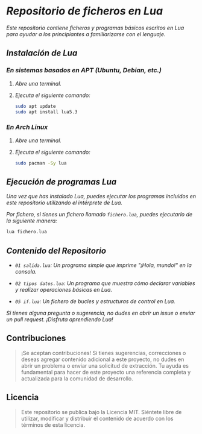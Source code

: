 <!-- Autor: Daniel Benjamin Perez Morales -->
<!-- GitHub: https://github.com/DanielPerezMoralesDev13 -->
<!-- Correo electrónico: danielperezdev@proton.me -->

# ***Repositorio de ficheros en Lua***

*Este repositorio contiene ficheros y programas básicos escritos en Lua para ayudar a los principiantes a familiarizarse con el lenguaje.*

## ***Instalación de Lua***

### ***En sistemas basados en APT (Ubuntu, Debian, etc.)***

1. *Abre una terminal.*
2. *Ejecuta el siguiente comando:*

   ```bash
   sudo apt update
   sudo apt install lua5.3
   ```

### ***En Arch Linux***

1. *Abre una terminal.*
2. *Ejecuta el siguiente comando:*

   ```bash
   sudo pacman -Sy lua
   ```

## ***Ejecución de programas Lua***

*Una vez que has instalado Lua, puedes ejecutar los programas incluidos en este repositorio utilizando el intérprete de Lua.*

*Por fichero, si tienes un fichero llamado `fichero.lua`, puedes ejecutarlo de la siguiente manera:*

```bash
lua fichero.lua
```

## ***Contenido del Repositorio***

- *`01 salida.lua`: Un programa simple que imprime "¡Hola, mundo!" en la consola.*

- *`02 tipos datos.lua`: Un programa que muestra cómo declarar variables y realizar operaciones básicas en Lua.*

- *`05 if.lua`: Un fichero de bucles y estructuras de control en Lua.*

*Si tienes alguna pregunta o sugerencia, no dudes en abrir un issue o enviar un pull request. ¡Disfruta aprendiendo Lua!*

## **Contribuciones**

> ¡Se aceptan contribuciones! Si tienes sugerencias, correcciones o deseas agregar contenido adicional a este proyecto, no dudes en abrir un problema o enviar una solicitud de extracción. Tu ayuda es fundamental para hacer de este proyecto una referencia completa y actualizada para la comunidad de desarrollo.

## **Licencia**

> Este repositorio se publica bajo la Licencia MIT. Siéntete libre de utilizar, modificar y distribuir el contenido de acuerdo con los términos de esta licencia.
